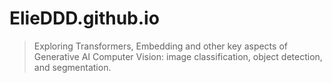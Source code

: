# ElieDDD.github.io
>Exploring Transformers, Embedding and other key aspects of Generative AI
>Computer Vision: image classification, object detection, and segmentation.

